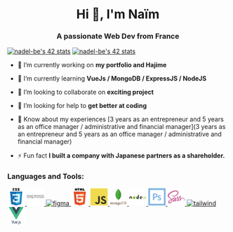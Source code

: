 <h1 align="center">Hi 👋, I'm Naïm</h1>
<h3 align="center">A passionate Web Dev from France</h3>

[![nadel-be's 42 stats](https://badge42.vercel.app/api/v2/cl9mxh18v00250gil6wd4ihss/stats?cursusId=9&coalitionId=168)](https://github.com/JaeSeoKim/badge42)
[![nadel-be's 42 stats](https://badge42.vercel.app/api/v2/cl9mxh18v00250gil6wd4ihss/stats?cursusId=21&coalitionId=undefined)](https://github.com/JaeSeoKim/badge42)

- 🔭 I’m currently working on **my portfolio and Hajime**

- 🌱 I’m currently learning **VueJs / MongoDB / ExpressJS / NodeJS**

- 👯 I’m looking to collaborate on **exciting project**

- 🤝 I’m looking for help to **get better at coding**

- 📄 Know about my experiences [3 years as an entrepreneur and 5 years as an office manager / administrative and financial manager](3 years as an entrepreneur and 5 years as an office manager / administrative and financial manager)

- ⚡ Fun fact **I built a company with Japanese partners as a shareholder.**


<h3 align="left">Languages and Tools:</h3>
<p align="left"> <a href="https://www.w3schools.com/css/" target="_blank"> <img src="https://raw.githubusercontent.com/devicons/devicon/master/icons/css3/css3-original-wordmark.svg" alt="css3" width="40" height="40"/> </a> <a href="https://expressjs.com" target="_blank"> <img src="https://raw.githubusercontent.com/devicons/devicon/master/icons/express/express-original-wordmark.svg" alt="express" width="40" height="40"/> </a> <a href="https://www.figma.com/" target="_blank"> <img src="https://www.vectorlogo.zone/logos/figma/figma-icon.svg" alt="figma" width="40" height="40"/> </a> <a href="https://www.w3.org/html/" target="_blank"> <img src="https://raw.githubusercontent.com/devicons/devicon/master/icons/html5/html5-original-wordmark.svg" alt="html5" width="40" height="40"/> </a> <a href="https://developer.mozilla.org/en-US/docs/Web/JavaScript" target="_blank"> <img src="https://raw.githubusercontent.com/devicons/devicon/master/icons/javascript/javascript-original.svg" alt="javascript" width="40" height="40"/> </a> <a href="https://www.mongodb.com/" target="_blank"> <img src="https://raw.githubusercontent.com/devicons/devicon/master/icons/mongodb/mongodb-original-wordmark.svg" alt="mongodb" width="40" height="40"/> </a> <a href="https://nodejs.org" target="_blank"> <img src="https://raw.githubusercontent.com/devicons/devicon/master/icons/nodejs/nodejs-original-wordmark.svg" alt="nodejs" width="40" height="40"/> </a> <a href="https://www.photoshop.com/en" target="_blank"> <img src="https://raw.githubusercontent.com/devicons/devicon/master/icons/photoshop/photoshop-line.svg" alt="photoshop" width="40" height="40"/> </a> <a href="https://sass-lang.com" target="_blank"> <img src="https://raw.githubusercontent.com/devicons/devicon/master/icons/sass/sass-original.svg" alt="sass" width="40" height="40"/> </a> <a href="https://tailwindcss.com/" target="_blank"> <img src="https://www.vectorlogo.zone/logos/tailwindcss/tailwindcss-icon.svg" alt="tailwind" width="40" height="40"/> </a> <a href="https://vuejs.org/" target="_blank"> <img src="https://raw.githubusercontent.com/devicons/devicon/master/icons/vuejs/vuejs-original-wordmark.svg" alt="vuejs" width="40" height="40"/> </a> </p>
